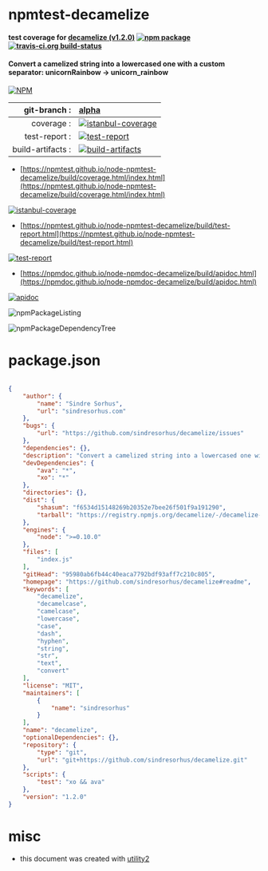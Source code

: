 # npmtest-decamelize

#### test coverage for  [decamelize (v1.2.0)](https://github.com/sindresorhus/decamelize#readme)  [![npm package](https://img.shields.io/npm/v/npmtest-decamelize.svg?style=flat-square)](https://www.npmjs.org/package/npmtest-decamelize) [![travis-ci.org build-status](https://api.travis-ci.org/npmtest/node-npmtest-decamelize.svg)](https://travis-ci.org/npmtest/node-npmtest-decamelize)

#### Convert a camelized string into a lowercased one with a custom separator: unicornRainbow → unicorn_rainbow

[![NPM](https://nodei.co/npm/decamelize.png?downloads=true&downloadRank=true&stars=true)](https://www.npmjs.com/package/decamelize)

| git-branch : | [alpha](https://github.com/npmtest/node-npmtest-decamelize/tree/alpha)|
|--:|:--|
| coverage : | [![istanbul-coverage](https://npmtest.github.io/node-npmtest-decamelize/build/coverage.badge.svg)](https://npmtest.github.io/node-npmtest-decamelize/build/coverage.html/index.html)|
| test-report : | [![test-report](https://npmtest.github.io/node-npmtest-decamelize/build/test-report.badge.svg)](https://npmtest.github.io/node-npmtest-decamelize/build/test-report.html)|
| build-artifacts : | [![build-artifacts](https://npmtest.github.io/node-npmtest-decamelize/glyphicons_144_folder_open.png)](https://github.com/npmtest/node-npmtest-decamelize/tree/gh-pages/build)|

- [https://npmtest.github.io/node-npmtest-decamelize/build/coverage.html/index.html](https://npmtest.github.io/node-npmtest-decamelize/build/coverage.html/index.html)

[![istanbul-coverage](https://npmtest.github.io/node-npmtest-decamelize/build/screenCapture.buildCi.browser.%252Ftmp%252Fbuild%252Fcoverage.lib.html.png)](https://npmtest.github.io/node-npmtest-decamelize/build/coverage.html/index.html)

- [https://npmtest.github.io/node-npmtest-decamelize/build/test-report.html](https://npmtest.github.io/node-npmtest-decamelize/build/test-report.html)

[![test-report](https://npmtest.github.io/node-npmtest-decamelize/build/screenCapture.buildCi.browser.%252Ftmp%252Fbuild%252Ftest-report.html.png)](https://npmtest.github.io/node-npmtest-decamelize/build/test-report.html)

- [https://npmdoc.github.io/node-npmdoc-decamelize/build/apidoc.html](https://npmdoc.github.io/node-npmdoc-decamelize/build/apidoc.html)

[![apidoc](https://npmdoc.github.io/node-npmdoc-decamelize/build/screenCapture.buildCi.browser.%252Ftmp%252Fbuild%252Fapidoc.html.png)](https://npmdoc.github.io/node-npmdoc-decamelize/build/apidoc.html)

![npmPackageListing](https://npmtest.github.io/node-npmtest-decamelize/build/screenCapture.npmPackageListing.svg)

![npmPackageDependencyTree](https://npmtest.github.io/node-npmtest-decamelize/build/screenCapture.npmPackageDependencyTree.svg)



# package.json

```json

{
    "author": {
        "name": "Sindre Sorhus",
        "url": "sindresorhus.com"
    },
    "bugs": {
        "url": "https://github.com/sindresorhus/decamelize/issues"
    },
    "dependencies": {},
    "description": "Convert a camelized string into a lowercased one with a custom separator: unicornRainbow → unicorn_rainbow",
    "devDependencies": {
        "ava": "*",
        "xo": "*"
    },
    "directories": {},
    "dist": {
        "shasum": "f6534d15148269b20352e7bee26f501f9a191290",
        "tarball": "https://registry.npmjs.org/decamelize/-/decamelize-1.2.0.tgz"
    },
    "engines": {
        "node": ">=0.10.0"
    },
    "files": [
        "index.js"
    ],
    "gitHead": "95980ab6fb44c40eaca7792bdf93aff7c210c805",
    "homepage": "https://github.com/sindresorhus/decamelize#readme",
    "keywords": [
        "decamelize",
        "decamelcase",
        "camelcase",
        "lowercase",
        "case",
        "dash",
        "hyphen",
        "string",
        "str",
        "text",
        "convert"
    ],
    "license": "MIT",
    "maintainers": [
        {
            "name": "sindresorhus"
        }
    ],
    "name": "decamelize",
    "optionalDependencies": {},
    "repository": {
        "type": "git",
        "url": "git+https://github.com/sindresorhus/decamelize.git"
    },
    "scripts": {
        "test": "xo && ava"
    },
    "version": "1.2.0"
}
```



# misc
- this document was created with [utility2](https://github.com/kaizhu256/node-utility2)
